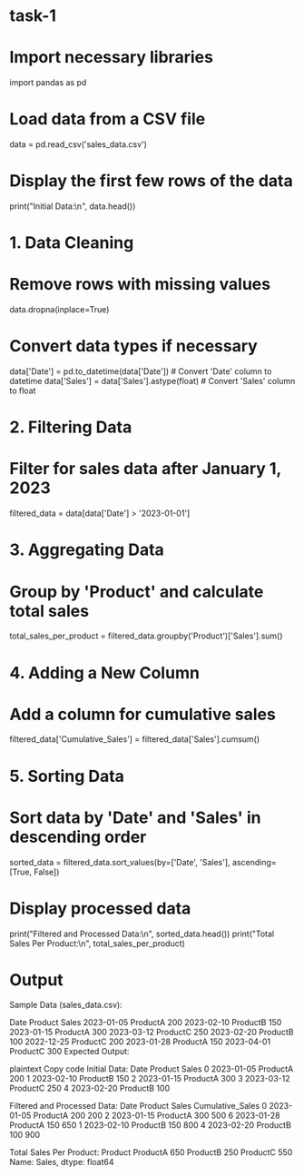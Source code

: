 # task-1
# Import necessary libraries
import pandas as pd

# Load data from a CSV file
data = pd.read_csv('sales_data.csv')

# Display the first few rows of the data
print("Initial Data:\n", data.head())

# 1. Data Cleaning
# Remove rows with missing values
data.dropna(inplace=True)

# Convert data types if necessary
data['Date'] = pd.to_datetime(data['Date'])  # Convert 'Date' column to datetime
data['Sales'] = data['Sales'].astype(float)  # Convert 'Sales' column to float

# 2. Filtering Data
# Filter for sales data after January 1, 2023
filtered_data = data[data['Date'] > '2023-01-01']

# 3. Aggregating Data
# Group by 'Product' and calculate total sales
total_sales_per_product = filtered_data.groupby('Product')['Sales'].sum()

# 4. Adding a New Column
# Add a column for cumulative sales
filtered_data['Cumulative_Sales'] = filtered_data['Sales'].cumsum()

# 5. Sorting Data
# Sort data by 'Date' and 'Sales' in descending order
sorted_data = filtered_data.sort_values(by=['Date', 'Sales'], ascending=[True, False])

# Display processed data
print("Filtered and Processed Data:\n", sorted_data.head())
print("Total Sales Per Product:\n", total_sales_per_product)
# Output
Sample Data (sales_data.csv):

Date	Product	Sales
2023-01-05	ProductA	200
2023-02-10	ProductB	150
2023-01-15	ProductA	300
2023-03-12	ProductC	250
2023-02-20	ProductB	100
2022-12-25	ProductC	200
2023-01-28	ProductA	150
2023-04-01	ProductC	300
Expected Output:

plaintext
Copy code
Initial Data:
          Date   Product  Sales
0  2023-01-05  ProductA    200
1  2023-02-10  ProductB    150
2  2023-01-15  ProductA    300
3  2023-03-12  ProductC    250
4  2023-02-20  ProductB    100

Filtered and Processed Data:
         Date   Product  Sales  Cumulative_Sales
0 2023-01-05  ProductA    200               200
2 2023-01-15  ProductA    300               500
6 2023-01-28  ProductA    150               650
1 2023-02-10  ProductB    150               800
4 2023-02-20  ProductB    100               900

Total Sales Per Product:
Product
ProductA    650
ProductB    250
ProductC    550
Name: Sales, dtype: float64
